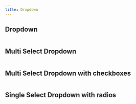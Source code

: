 ```yaml
---
title: Dropdown
---
```

<script setup lang="ts">
import '../../src/styles/theme.css'
import { ref } from 'vue'
import Button from '../../src/components/Button.vue'
import Dropdown from '../../src/components/Dropdown/Dropdown.vue'
import DropdownOption from '../../src/components/Dropdown/DropdownOption.vue'
import DropdownOptionCheckbox from '../../src/components/Dropdown/DropdownOptionCheckbox.vue'
import DropdownOptionRadio from '../../src/components/Dropdown/DropdownOptionRadio.vue'

const dropdownOptions = ref([
    'English',
    'French',
    'German',
    'Russian',
    'Spanish',
    'Italian',
    'Portuguese',
])

const selectedDropdownOption = ref('German')

const selectedDropdownOptions = ref([
    'English',
    'German',
])

const handleSelectMulti = (option: string) => {
    selectedDropdownOptions.value = selectedDropdownOptions.value.includes(option)
        ? selectedDropdownOptions.value.filter((selectedOption) => selectedOption !== option)
        : [...selectedDropdownOptions.value, option]
}

</script>

## Dropdown

<div style="display: flex; align-items: center; gap: 8px;">
    <Dropdown dropdown-width="150px" dropdown-height="auto">
        <template #trigger="{ toggle }">
            <Button color="primary" @click="toggle">
                Open Dropdown
            </Button>
        </template>
        <template #options>
            <DropdownOption
                v-for="option in dropdownOptions"
                :key="option"
                :selected="option === selectedDropdownOption"
                @click="selectedDropdownOption = option"
            >
                {{ option }}
            </DropdownOption>
        </template>
    </Dropdown>
</div>

## Multi Select Dropdown

<div style="display: flex; flex-direction: column; align-items: start; gap: 8px;">
    <Dropdown 
        dropdown-width="150px" 
        dropdown-height="auto"
        :close-on-select="false"
    >
        <template #trigger="{ toggle }">
            <Button color="primary" @click="toggle">
                Open Dropdown
            </Button>
        </template>
        <template #options>
            <DropdownOption
                v-for="option in dropdownOptions"
                :key="option"
                :selected="selectedDropdownOptions.includes(option)"
                @click="handleSelectMulti(option)"
            >
                {{ option }}
            </DropdownOption>
        </template>
    </Dropdown>
</div>

## Multi Select Dropdown with checkboxes

<div style="display: flex; flex-direction: column; align-items: start; gap: 8px;">
    <Dropdown 
        dropdown-width="150px" 
        dropdown-height="auto"
        :close-on-select="false"
    >
        <template #trigger="{ toggle }">
            <Button color="primary" @click="toggle">
                Open Dropdown
            </Button>
        </template>
        <template #options>
            <DropdownOption
                v-for="option in dropdownOptions"
                :key="option"
                :selected="selectedDropdownOptions.includes(option)"
                @click="handleSelectMulti(option)"
            >
                <template #start="{ selected }">
                    <DropdownOptionCheckbox :selected="selected" />
                </template>
                <template #default>
                    {{ option }}
                </template>
            </DropdownOption>
        </template>
    </Dropdown>
</div>

## Single Select Dropdown with radios

<div style="display: flex; flex-direction: column; align-items: start; gap: 8px;">
    <Dropdown 
        dropdown-width="150px" 
        dropdown-height="auto"
        :close-on-select="true"
    >
        <template #trigger="{ toggle }">
            <Button color="primary" @click="toggle">
                Open Dropdown
            </Button>
        </template>
        <template #options>
            <DropdownOption
                v-for="option in dropdownOptions"
                :key="option"
                :selected="option === selectedDropdownOption"
                @click="selectedDropdownOption = option"
            >
                <template #start="{ selected }">
                    <DropdownOptionRadio :selected="selected" />
                </template>
                <template #default>
                    {{ option }}
                </template>
            </DropdownOption>
        </template>
    </Dropdown>
</div>